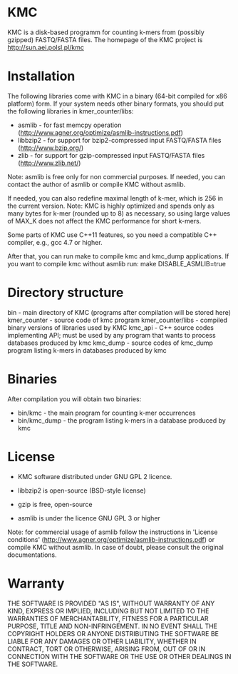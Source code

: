 KMC
=
KMC is a disk-based programm for counting k-mers from (possibly gzipped) FASTQ/FASTA files.
The homepage of the KMC project is http://sun.aei.polsl.pl/kmc


Installation
=
The following libraries come with KMC in a binary (64-bit compiled for x86 platform) form.
If your system needs other binary formats, you should put the following libraries in kmer_counter/libs:
* asmlib - for fast memcpy operation (http://www.agner.org/optimize/asmlib-instructions.pdf)
* libbzip2 - for support for bzip2-compressed input FASTQ/FASTA files (http://www.bzip.org/)
* zlib - for support for gzip-compressed input FASTQ/FASTA files (http://www.zlib.net/)

Note: asmlib is free only for non commercial purposes. If needed, you can contact the author of asmlib or compile KMC without asmlib.

If needed, you can also redefine maximal length of k-mer, which is 256 in the current version.
Note: KMC is highly optimized and spends only as many bytes for k-mer (rounded up to 8) as
necessary, so using large values of MAX_K does not affect the KMC performance for short k-mers.

Some parts of KMC use C++11 features, so you need a compatible C++ compiler, e.g., gcc 4.7
or higher.

After that, you can run make to compile kmc and kmc_dump applications.
If you want to compile kmc without asmlib run:
make DISABLE_ASMLIB=true


Directory structure
=
bin           - main directory of KMC (programs after compilation will be stored here)
kmer_counter  - source code of kmc program
kmer_counter/libs - compiled binary versions of libraries used by KMC
kmc_api       - C++ source codes implementing API; must be used by any program that
                wants to process databases produced by kmc
kmc_dump      - source codes of kmc_dump program listing k-mers in databases produced by kmc


Binaries
=
After compilation you will obtain two binaries:
* bin/kmc - the main program for counting k-mer occurrences
* bin/kmc_dump - the program listing k-mers in a database produced by kmc


License
=
* KMC software distributed under GNU GPL 2 licence.

* libbzip2 is open-source (BSD-style license)

* gzip is free, open-source

* asmlib is under the licence GNU GPL 3 or higher 

Note: for commercial usage of asmlib follow the instructions in 'License conditions' (http://www.agner.org/optimize/asmlib-instructions.pdf) or compile KMC without asmlib.
In case of doubt, please consult the original documentations.


Warranty
=
THE SOFTWARE IS PROVIDED "AS IS", WITHOUT WARRANTY OF ANY KIND, EXPRESS OR IMPLIED,
INCLUDING BUT NOT LIMITED TO THE WARRANTIES OF MERCHANTABILITY, FITNESS FOR A PARTICULAR PURPOSE, 
TITLE AND NON-INFRINGEMENT. IN NO EVENT SHALL THE COPYRIGHT HOLDERS OR ANYONE DISTRIBUTING 
THE SOFTWARE BE LIABLE FOR ANY DAMAGES OR OTHER LIABILITY, WHETHER IN CONTRACT, TORT OR OTHERWISE, 
ARISING FROM, OUT OF OR IN CONNECTION WITH THE SOFTWARE OR THE USE OR OTHER DEALINGS IN THE SOFTWARE.

